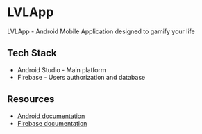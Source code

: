# LVLApp

LVLApp - Android Mobile Application designed to gamify your life

## Tech Stack 
- Android Studio - Main platform
- Firebase - Users authorization and database

## Resources

- [Android documentation](https://developer.android.com/docs)
- [Firebase documentation](https://firebase.google.com/docs/database/android/start)
